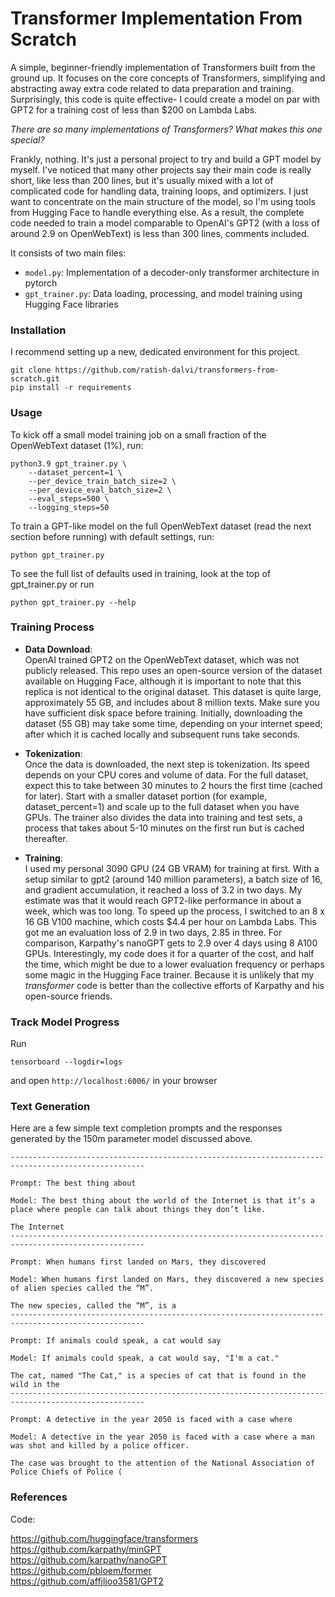 # Transformer Implementation From Scratch

A simple, beginner-friendly implementation of Transformers built from the ground up. It focuses on the core concepts of Transformers, simplifying and abstracting away extra code related to data preparation and training. Surprisingly, this code is quite effective- I could create a model on par with GPT2 for a training cost of less than $200 on Lambda Labs.


_There are so many implementations of Transformers? What makes this one special?_

Frankly, nothing. It's just a personal project to try and build a GPT model by myself. I've noticed that many other projects say their main code is really short, like less than 200 lines, but it's usually mixed with a lot of complicated code for handling data, training loops, and optimizers. I just want to concentrate on the main structure of the model, so I'm using tools from Hugging Face to handle everything else. As a result, the complete code needed to train a model comparable to OpenAI's GPT2 (with a loss of around 2.9 on OpenWebText) is less than 300 lines, comments included.

It consists of two main files:

- `model.py`: Implementation of a decoder-only transformer architecture in pytorch
- `gpt_trainer.py`: Data loading, processing, and model training using Hugging Face libraries 

  
### Installation

I recommend setting up a new, dedicated environment for this project. 

```
git clone https://github.com/ratish-dalvi/transformers-from-scratch.git
pip install -r requirements
```

### Usage

To kick off a small model training job on a small fraction of the OpenWebText dataset (1%), run:
```
python3.9 gpt_trainer.py \
    --dataset_percent=1 \
    --per_device_train_batch_size=2 \
    --per_device_eval_batch_size=2 \
    --eval_steps=500 \
    --logging_steps=50
```

To train a GPT-like model on the full OpenWebText dataset (read the next section before running) with default settings, run:
```
python gpt_trainer.py
```

To see the full list of defaults used in training, look at the top of gpt_trainer.py or run

```
python gpt_trainer.py --help
```

### Training Process

- **Data Download**:  
OpenAI trained GPT2 on the OpenWebText dataset, which was not publicly released. This repo uses an open-source version of the dataset available on Hugging Face, although it is important to note that this replica is not identical to the original dataset. This dataset is quite large, approximately 55 GB, and includes about 8 million texts. Make sure you have sufficient disk space before training. 
Initially, downloading the dataset (55 GB) may take some time, depending on your internet speed; after which it is cached locally and subsequent runs take seconds.

- **Tokenization**:  
Once the data is downloaded, the next step is tokenization. Its speed depends on your CPU cores and volume of data. For the full dataset, expect this to take between 30 minutes to 2 hours the first time (cached for later). Start with a smaller dataset portion (for example, dataset_percent=1) and scale up to the full dataset when you have GPUs. The trainer also divides the data into training and test sets, a process that takes about 5-10 minutes on the first run but is cached thereafter.

- **Training**:  
I used my personal 3090 GPU (24 GB VRAM) for training at first. With a setup similar to gpt2 (around 140 million parameters), a batch size of 16, and gradient accumulation, it reached a loss of 3.2 in two days. My estimate was that it would reach GPT2-like performance in about a week, which was too long. To speed up the process, I switched to an 8 x 16 GB V100 machine, which costs $4.4 per hour on Lambda Labs. This got me an evaluation loss of 2.9 in two days, 2.85 in three. For comparison, Karpathy's nanoGPT gets to 2.9 over 4 days using 8 A100 GPUs. Interestingly, my code does it for a quarter of the cost, and half the time, which might be due to a lower evaluation frequency or perhaps some magic in the Hugging Face trainer. Because it is unlikely that my _transformer_ code is better than the collective efforts of Karpathy and his open-source friends.


### Track Model Progress

Run
```
tensorboard --logdir=logs
```
and open `http://localhost:6006/` in your browser


### Text Generation
Here are a few simple text completion prompts and the responses generated by the 150m parameter model discussed above.

```
----------------------------------------------------------------------------------------------------

Prompt: The best thing about

Model: The best thing about the world of the Internet is that it’s a place where people can talk about things they don’t like.

The Internet
----------------------------------------------------------------------------------------------------

Prompt: When humans first landed on Mars, they discovered

Model: When humans first landed on Mars, they discovered a new species of alien species called the “M”.

The new species, called the “M”, is a
----------------------------------------------------------------------------------------------------

Prompt: If animals could speak, a cat would say

Model: If animals could speak, a cat would say, "I'm a cat."

The cat, named "The Cat," is a species of cat that is found in the wild in the
----------------------------------------------------------------------------------------------------

Prompt: A detective in the year 2050 is faced with a case where

Model: A detective in the year 2050 is faced with a case where a man was shot and killed by a police officer.

The case was brought to the attention of the National Association of Police Chiefs of Police (
```


### References

Code:

https://github.com/huggingface/transformers  
https://github.com/karpathy/minGPT  
https://github.com/karpathy/nanoGPT  
https://github.com/pbloem/former  
https://github.com/affjljoo3581/GPT2  

